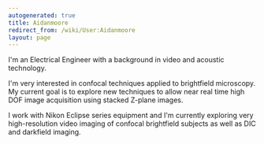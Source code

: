 ```yaml
---
autogenerated: true
title: Aidanmoore
redirect_from: /wiki/User:Aidanmoore
layout: page
---
```


I'm an Electrical Engineer with a background in video and acoustic
technology.

I'm very interested in confocal techniques applied to brightfield
microscopy. My current goal is to explore new techniques to allow near
real time high DOF image acquisition using stacked Z-plane images.

I work with Nikon Eclipse series equipment and I'm currently exploring
very high-resolution video imaging of confocal brightfield subjects as
well as DIC and darkfield imaging.
